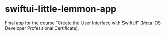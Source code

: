 # swiftui-little-lemmon-app
Final app for the course "Create the User Interface with SwiftUI" (Meta iOS Developer Professional Certificate).
